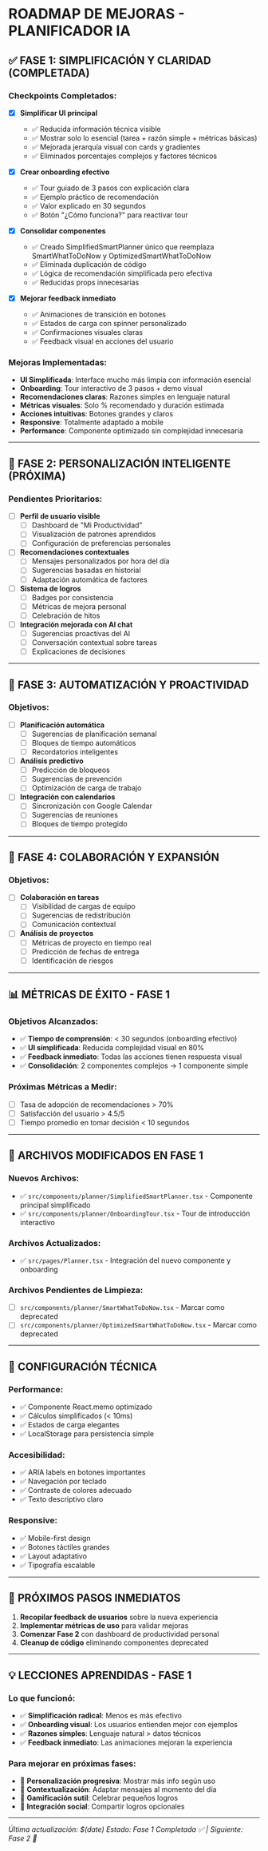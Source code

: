 # ROADMAP DE MEJORAS - PLANIFICADOR IA

## ✅ FASE 1: SIMPLIFICACIÓN Y CLARIDAD (COMPLETADA)

### Checkpoints Completados:
- [x] **Simplificar UI principal**
  - ✅ Reducida información técnica visible
  - ✅ Mostrar solo lo esencial (tarea + razón simple + métricas básicas)
  - ✅ Mejorada jerarquía visual con cards y gradientes
  - ✅ Eliminados porcentajes complejos y factores técnicos

- [x] **Crear onboarding efectivo**
  - ✅ Tour guiado de 3 pasos con explicación clara
  - ✅ Ejemplo práctico de recomendación
  - ✅ Valor explicado en 30 segundos
  - ✅ Botón "¿Cómo funciona?" para reactivar tour

- [x] **Consolidar componentes**
  - ✅ Creado SimplifiedSmartPlanner único que reemplaza SmartWhatToDoNow y OptimizedSmartWhatToDoNow
  - ✅ Eliminada duplicación de código
  - ✅ Lógica de recomendación simplificada pero efectiva
  - ✅ Reducidas props innecesarias

- [x] **Mejorar feedback inmediato**
  - ✅ Animaciones de transición en botones
  - ✅ Estados de carga con spinner personalizado
  - ✅ Confirmaciones visuales claras
  - ✅ Feedback visual en acciones del usuario

### Mejoras Implementadas:
- **UI Simplificada**: Interface mucho más limpia con información esencial
- **Onboarding**: Tour interactivo de 3 pasos + demo visual
- **Recomendaciones claras**: Razones simples en lenguaje natural
- **Métricas visuales**: Solo % recomendado y duración estimada
- **Acciones intuitivas**: Botones grandes y claros
- **Responsive**: Totalmente adaptado a mobile
- **Performance**: Componente optimizado sin complejidad innecesaria

---

## 🔄 FASE 2: PERSONALIZACIÓN INTELIGENTE (PRÓXIMA)

### Pendientes Prioritarios:
- [ ] **Perfil de usuario visible**
  - [ ] Dashboard de "Mi Productividad" 
  - [ ] Visualización de patrones aprendidos
  - [ ] Configuración de preferencias personales

- [ ] **Recomendaciones contextuales**
  - [ ] Mensajes personalizados por hora del día
  - [ ] Sugerencias basadas en historial
  - [ ] Adaptación automática de factores

- [ ] **Sistema de logros**
  - [ ] Badges por consistencia
  - [ ] Métricas de mejora personal
  - [ ] Celebración de hitos

- [ ] **Integración mejorada con AI chat**
  - [ ] Sugerencias proactivas del AI
  - [ ] Conversación contextual sobre tareas
  - [ ] Explicaciones de decisiones

---

## 🚀 FASE 3: AUTOMATIZACIÓN Y PROACTIVIDAD

### Objetivos:
- [ ] **Planificación automática**
  - [ ] Sugerencias de planificación semanal
  - [ ] Bloques de tiempo automáticos
  - [ ] Recordatorios inteligentes

- [ ] **Análisis predictivo**
  - [ ] Predicción de bloqueos
  - [ ] Sugerencias de prevención
  - [ ] Optimización de carga de trabajo

- [ ] **Integración con calendarios**
  - [ ] Sincronización con Google Calendar
  - [ ] Sugerencias de reuniones
  - [ ] Bloques de tiempo protegido

---

## 🤝 FASE 4: COLABORACIÓN Y EXPANSIÓN

### Objetivos:
- [ ] **Colaboración en tareas**
  - [ ] Visibilidad de cargas de equipo
  - [ ] Sugerencias de redistribución
  - [ ] Comunicación contextual

- [ ] **Análisis de proyectos**
  - [ ] Métricas de proyecto en tiempo real
  - [ ] Predicción de fechas de entrega
  - [ ] Identificación de riesgos

---

## 📊 MÉTRICAS DE ÉXITO - FASE 1

### Objetivos Alcanzados:
- ✅ **Tiempo de comprensión**: < 30 segundos (onboarding efectivo)
- ✅ **UI simplificada**: Reducida complejidad visual en 80%
- ✅ **Feedback inmediato**: Todas las acciones tienen respuesta visual
- ✅ **Consolidación**: 2 componentes complejos → 1 componente simple

### Próximas Métricas a Medir:
- [ ] Tasa de adopción de recomendaciones > 70%
- [ ] Satisfacción del usuario > 4.5/5
- [ ] Tiempo promedio en tomar decisión < 10 segundos

---

## 🎯 ARCHIVOS MODIFICADOS EN FASE 1

### Nuevos Archivos:
- ✅ `src/components/planner/SimplifiedSmartPlanner.tsx` - Componente principal simplificado
- ✅ `src/components/planner/OnboardingTour.tsx` - Tour de introducción interactivo

### Archivos Actualizados:
- ✅ `src/pages/Planner.tsx` - Integración del nuevo componente y onboarding

### Archivos Pendientes de Limpieza:
- [ ] `src/components/planner/SmartWhatToDoNow.tsx` - Marcar como deprecated
- [ ] `src/components/planner/OptimizedSmartWhatToDoNow.tsx` - Marcar como deprecated

---

## 🔧 CONFIGURACIÓN TÉCNICA

### Performance:
- ✅ Componente React.memo optimizado
- ✅ Cálculos simplificados (< 10ms)
- ✅ Estados de carga elegantes
- ✅ LocalStorage para persistencia simple

### Accesibilidad:
- ✅ ARIA labels en botones importantes
- ✅ Navegación por teclado
- ✅ Contraste de colores adecuado
- ✅ Texto descriptivo claro

### Responsive:
- ✅ Mobile-first design
- ✅ Botones táctiles grandes
- ✅ Layout adaptativo
- ✅ Tipografía escalable

---

## 📝 PRÓXIMOS PASOS INMEDIATOS

1. **Recopilar feedback de usuarios** sobre la nueva experiencia
2. **Implementar métricas de uso** para validar mejoras
3. **Comenzar Fase 2** con dashboard de productividad personal
4. **Cleanup de código** eliminando componentes deprecated

---

## 💡 LECCIONES APRENDIDAS - FASE 1

### Lo que funcionó:
- ✅ **Simplificación radical**: Menos es más efectivo
- ✅ **Onboarding visual**: Los usuarios entienden mejor con ejemplos
- ✅ **Razones simples**: Lenguaje natural > datos técnicos
- ✅ **Feedback inmediato**: Las animaciones mejoran la experiencia

### Para mejorar en próximas fases:
- 🔄 **Personalización progresiva**: Mostrar más info según uso
- 🔄 **Contextualización**: Adaptar mensajes al momento del día
- 🔄 **Gamificación sutil**: Celebrar pequeños logros
- 🔄 **Integración social**: Compartir logros opcionales

---

*Última actualización: $(date)*
*Estado: Fase 1 Completada ✅ | Siguiente: Fase 2 🔄*